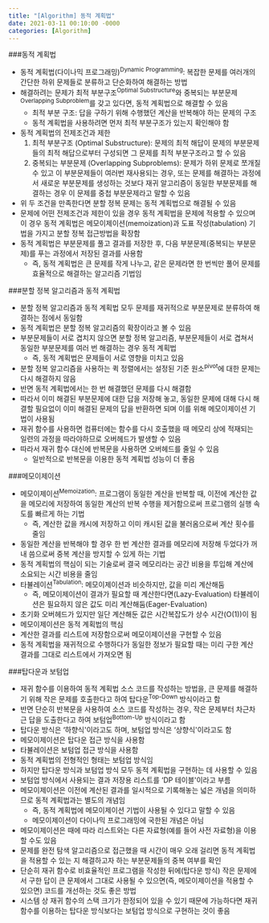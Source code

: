 ```yaml
---
title: "[Algorithm] 동적 계획법"
date: 2021-03-11 00:10:00 -0000
categories: [Algorithm]
---
```


###동적 계획법
- 동적 계획법(다이나믹 프로그래밍)<sup>Dynamic Programming</sup>: 복잡한 문제를 여러개의 간단한 하위 문제들로 분류하고 단순화하여 해결하는 방법
- 해결하려는 문제가 최적 부분구조<sup>Optimal Substructure</sup>와 중복되는 부분문제<sup>Overlapping Subproblem</sup>를 갖고 있다면, 동적 계획법으로 해결할 수 있음
    - 최적 부분 구조: 답을 구하기 위해 수행했던 계산을 반복해야 하는 문제의 구조
    - 동적 계획법을 사용하려면 먼저 최적 부분구조가 있는지 확인해야 함
- 동적 계획법의 전제조건과 제한
    1. 최적 부분구조 (Optimal Substructure): 문제의 최적 해답이 문제의 부분문제들의 최적 해답으로부터 구성되면 그 문제를 최적 부분구조라고 할 수 있음
    2. 중복되는 부분문제 (Overlapping Subproblems): 문제가 하위 문제로 쪼개질 수 있고 이 부분문제들이 여러번 재사용되는 경우, 또는 문제를 해결하는 과정에서 새로운 부분문제를 생성하는 것보다 재귀 알고리즘이 동일한 부분문제를 해결하는 경우 이 문제를 중첩 부분문제라고 말할 수 있음
- 위 두 조건을 만족한다면 분할 정복 문제는 동적 계획법으로 해결될 수 있음
- 문제에 어떤 전제조건과 제한이 있을 경우 동적 계획법을 문제에 적용할 수 있으며 이 경우 동적 계획법은 메모이제이션(memoization)과 도표 작성(tabulation) 기법을 가지고 분할 정복 접근방법을 확장함
- 동적 계획법은 부분문제를 풀고 결과를 저장한 후, 다음 부분문제(중복되는 부분문제)를 푸는 과정에서 저장된 결과를 사용함
    - 즉, 동적 계획법은 큰 문제를 작게 나누고, 같은 문제라면 한 번씩만 풀어 문제를 효율적으로 해결하는 알고리즘 기법임

###분할 정복 알고리즘과 동적 계획법
- 분할 정복 알고리즘과 동적 계획법 모두 문제를 재귀적으로 부분문제로 분류하여 해결하는 점에서 동일함
- 동적 계획법은 분할 정복 알고리즘의 확장이라고 볼 수 있음
- 부분문제들이 서로 겹치지 않으면 분할 정복 알고리즘, 부분문제들이 서로 겹쳐서 동일한 부분문제를 여러 번 해결하는 경우 동적 계획법
    - 즉, 동적 계획법은 문제들이 서로 영향을 미치고 있음
- 분할 정복 알고리즘을 사용하는 퀵 정렬에서는 설정된 기준 원소<sup>pivot</sup>에 대한 문제는 다시 해결하지 않음
- 반면 동적 계획법에서는 한 번 해결했던 문제를 다시 해결함
- 따라서 이미 해결된 부분문제에 대한 답을 저장해 놓고, 동일한 문제에 대해 다시 해결할 필요없이 이미 해결된 문제의 답을 반환하면 되며 이를 위해 메모이제이션 기법이 사용됨
- 재귀 함수를 사용하면 컴퓨터에는 함수를 다시 호출했을 때 메모리 상에 적재되는 일련의 과정을 따라야하므로 오버헤드가 발생할 수 있음
- 따라서 재귀 함수 대신에 반복문을 사용하면 오버헤드를 줄일 수 있음
    - 일반적으로 반복문을 이용한 동적 계획법 성능이 더 좋음

###메모이제이션
- 메모이제이션<sup>Memoization</sup>: 프로그램이 동일한 계산을 반복할 때, 이전에 계산한 값을 메모리에 저장하여 동일한 계산의 반복 수행을 제거함으로써 프로그램의 실행 속도를 빠르게 하는 기법
    - 즉, 계산한 값을 캐시에 저장하고 이미 캐시된 값을 불러옴으로써 계산 횟수를 줄임
- 동일한 계산을 반복해야 할 경우 한 번 계산한 결과를 메모리에 저장해 두었다가 꺼내 씀으로써 중복 계산을 방지할 수 있게 하는 기법
- 동적 계획법의 핵심이 되는 기술로써 결국 메모리라는 공간 비용을 투입해 계산에 소요되는 시간 비용을 줄임
- 타뷸레이션<sup>Tabulation</sup>: 메모이제이션과 비슷하지만, 값을 미리 계산해둠
    - 즉, 메모이제이션이 결과가 필요할 때 계산한다면(Lazy-Evaluation) 타뷸레이션은 필요하지 않은 값도 미리 계산해둠(Eager-Evaluation)
- 초기화 오버헤드가 있지만 일단 계산해둔 값은 시간복잡도가 상수 시간(O(1))이 됨
- 메모이제이션은 동적 계획법의 핵심
- 계산한 결과를 리스트에 저장함으로써 메모이제이션을 구현할 수 있음
- 동적 계획법을 재귀적으로 수행하다가 동일한 정보가 필요할 때는 미리 구한 계산 결과를 그대로 리스트에서 가져오면 됨

###탑다운과 보텀업
- 재귀 함수를 이용하여 동적 계획법 소스 코드를 작성하는 방법을, 큰 문제를 해결하기 위해 작은 문제를 호출한다고 하여 탑다운<sup>Top-Down</sup> 방식이라고 함
- 반면 단순히 반복문을 사용하여 소스 코드를 작성하는 경우, 작은 문제부터 차근차근 답을 도출한다고 하여 보텀업<sup>Bottom-Up</sup> 방식이라고 함
- 탑다운 방식은 ‘하향식'이라고도 하며, 보텀업 방식은 ‘상향식'이라고도 함
- 메모이제이션은 탑다운 접근 방식을 사용함
- 타뷸레이션은 보텀업 접근 방식을 사용함
- 동적 계획법의 전형적인 형태는 보텀업 방식임
- 하지만 탑다운 방식과 보텀업 방식 모두 동적 계획법을 구현하는 데 사용할 수 있음
- 보텀업 방식에서 사용되는 결과 저장용 리스트를 ‘DP 테이블'이라고 부름
- 메모이제이션은 이전에 계산된 결과를 일시적으로 기록해놓는 넓은 개념을 의미하므로 동적 계획법과는 별도의 개념임
    - 즉, 동적 계획법에 메모이제이션 기법이 사용될 수 있다고 말할 수 있음
    - 메모이제이션이 다이나믹 프로그래밍에 국한된 개념은 아님
- 메모이제이션은 때에 따라 리스트와는 다른 자료형(예를 들어 사전 자료형)을 이용할 수도 있음
- 문제를 완전 탐색 알고리즘으로 접근했을 때 시간이 매우 오래 걸리면 동적 계획법을 적용할 수 있는 지 해결하고자 하는 부분문제들의 중복 여부를 확인
- 단순히 재귀 함수로 비효율적인 프로그램을 작성한 뒤에(탑다운 방식) 작은 문제에서 구한 답이 큰 문제에서 그대로 사용될 수 있으면(즉, 메모이제이션을 적용할 수 있으면) 코드를 개선하는 것도 좋은 방법
- 시스템 상 재귀 함수의 스택 크기가 한정되어 있을 수 있기 때문에 
가능하다면 재귀 함수를 이용하는 탑다운 방식보다는 보텀업 방식으로 구현하는 것이 좋음         